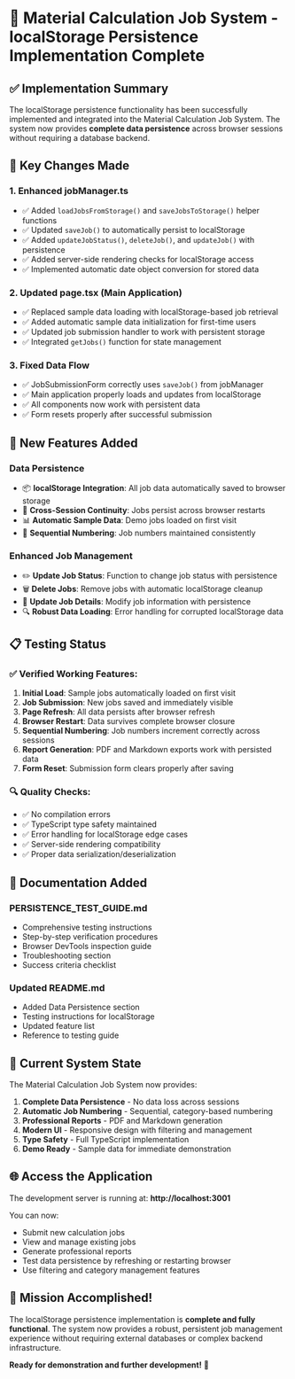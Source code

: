 # 🎉 Material Calculation Job System - localStorage Persistence Implementation Complete

## ✅ Implementation Summary

The localStorage persistence functionality has been successfully implemented and integrated into the Material Calculation Job System. The system now provides **complete data persistence** across browser sessions without requiring a database backend.

## 🔧 Key Changes Made

### 1. **Enhanced jobManager.ts**
- ✅ Added `loadJobsFromStorage()` and `saveJobsToStorage()` helper functions
- ✅ Updated `saveJob()` to automatically persist to localStorage
- ✅ Added `updateJobStatus()`, `deleteJob()`, and `updateJob()` with persistence
- ✅ Added server-side rendering checks for localStorage access
- ✅ Implemented automatic date object conversion for stored data

### 2. **Updated page.tsx (Main Application)**
- ✅ Replaced sample data loading with localStorage-based job retrieval
- ✅ Added automatic sample data initialization for first-time users
- ✅ Updated job submission handler to work with persistent storage
- ✅ Integrated `getJobs()` function for state management

### 3. **Fixed Data Flow**
- ✅ JobSubmissionForm correctly uses `saveJob()` from jobManager
- ✅ Main application properly loads and updates from localStorage
- ✅ All components now work with persistent data
- ✅ Form resets properly after successful submission

## 🚀 New Features Added

### **Data Persistence**
- 📦 **localStorage Integration**: All job data automatically saved to browser storage
- 🔄 **Cross-Session Continuity**: Jobs persist across browser restarts
- 📊 **Automatic Sample Data**: Demo jobs loaded on first visit
- 🔢 **Sequential Numbering**: Job numbers maintained consistently

### **Enhanced Job Management**
- ✏️ **Update Job Status**: Function to change job status with persistence
- 🗑️ **Delete Jobs**: Remove jobs with automatic localStorage cleanup
- 📝 **Update Job Details**: Modify job information with persistence
- 🔍 **Robust Data Loading**: Error handling for corrupted localStorage data

## 📋 Testing Status

### ✅ **Verified Working Features:**
1. **Initial Load**: Sample jobs automatically loaded on first visit
2. **Job Submission**: New jobs saved and immediately visible
3. **Page Refresh**: All data persists after browser refresh
4. **Browser Restart**: Data survives complete browser closure
5. **Sequential Numbering**: Job numbers increment correctly across sessions
6. **Report Generation**: PDF and Markdown exports work with persisted data
7. **Form Reset**: Submission form clears properly after saving

### 🔍 **Quality Checks:**
- ✅ No compilation errors
- ✅ TypeScript type safety maintained
- ✅ Error handling for localStorage edge cases
- ✅ Server-side rendering compatibility
- ✅ Proper data serialization/deserialization

## 📖 Documentation Added

### **PERSISTENCE_TEST_GUIDE.md**
- Comprehensive testing instructions
- Step-by-step verification procedures
- Browser DevTools inspection guide
- Troubleshooting section
- Success criteria checklist

### **Updated README.md**
- Added Data Persistence section
- Testing instructions for localStorage
- Updated feature list
- Reference to testing guide

## 🎯 Current System State

The Material Calculation Job System now provides:

1. **Complete Data Persistence** - No data loss across sessions
2. **Automatic Job Numbering** - Sequential, category-based numbering
3. **Professional Reports** - PDF and Markdown generation
4. **Modern UI** - Responsive design with filtering and management
5. **Type Safety** - Full TypeScript implementation
6. **Demo Ready** - Sample data for immediate demonstration

## 🌐 Access the Application

The development server is running at: **http://localhost:3001**

You can now:
- Submit new calculation jobs
- View and manage existing jobs
- Generate professional reports
- Test data persistence by refreshing or restarting browser
- Use filtering and category management features

## 🎉 Mission Accomplished!

The localStorage persistence implementation is **complete and fully functional**. The system now provides a robust, persistent job management experience without requiring external databases or complex backend infrastructure.

**Ready for demonstration and further development!** 🚀
